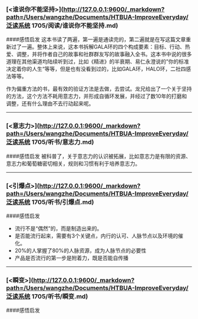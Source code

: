 ### [<谁说你不能坚持>](http://127.0.0.1:9600/_markdown?path=/Users/wangzhe/Documents/HTBUA-ImproveEveryday/泛读系统 1705/阅读/谁说你不能坚持.md)
####感悟启发
这本书读了两遍，第一遍是通读完的，第二遍就是在写这篇文章重新过了一遍。整体上来说，这本书拆解GALA环的四个构成要素：目标、行动、热爱、调整，并将作者自己的故事和社群群友写的故事融入全书。这本书中说的很多道理在其他渠道均陆续听到过，比如《精进》的半衰期、易仁永澄说的”你的标准决定着你的人生“等等，但是也有没看到过的，比如GALA环，HALO环，二社四感法等等。

作为偏重方法的书，最有效的验证方法是去做，去尝试。龙兄给出了一个关于坚持的方法，这个方法不耗用意志力，并形成自循环发展，并经过了数10年的打磨和调整，还有什么理由不去行动起来呢。

***
### [<意志力>](http://127.0.0.1:9600/_markdown?path=/Users/wangzhe/Documents/HTBUA-ImproveEveryday/泛读系统 1705/听书/意志力.md)
####感悟启发
被科普了，关于意志力的认识被拓展，比如意志力是有限的资源、意志力和葡萄糖密切相关，规则和习惯有利于培养意志力。

***
### [<引爆点>](http://127.0.0.1:9600/_markdown?path=/Users/wangzhe/Documents/HTBUA-ImproveEveryday/泛读系统 1705/听书/引爆点.md)
####感悟启发
- 流行不是“偶然”的，而是制造出来的。
- 是否能流行起来，需要有3个关键点，内行的认可、人脉节点以及环境的催化。
- 20%的人掌握了80%的人脉资源，成为人脉节点的必要性
- 产品是否流行的第一步是附着力，既是否能自传播

***
### [<瞬变>](http://127.0.0.1:9600/_markdown?path=/Users/wangzhe/Documents/HTBUA-ImproveEveryday/泛读系统 1705/听书/瞬变.md)
####感悟启发

